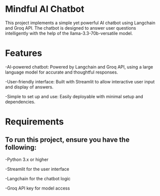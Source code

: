 # Mindful AI Chatbot
This project implements a simple yet powerful AI chatbot using Langchain and Groq API. The chatbot is designed to answer user questions intelligently with the help of the llama-3.3-70b-versatile model.

# Features
-AI-powered chatbot: Powered by Langchain and Groq API, using a large language model for accurate and thoughtful responses.

-User-friendly interface: Built with Streamlit to allow interactive user input and display of answers.

-Simple to set up and use: Easily deployable with minimal setup and dependencies.

# Requirements
## To run this project, ensure you have the following:

-Python 3.x or higher

-Streamlit for the user interface

-Langchain for the chatbot logic

-Groq API key for model access